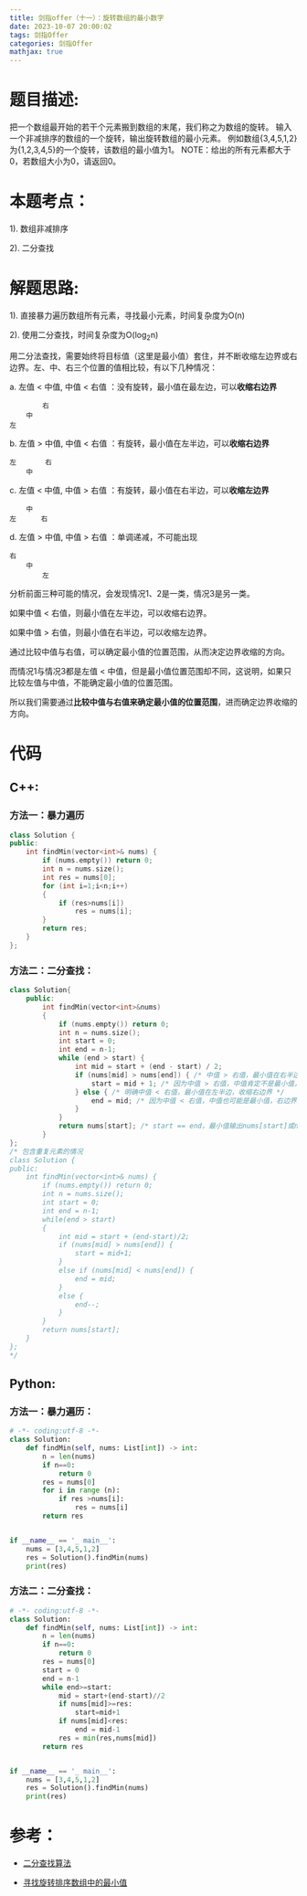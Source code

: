```yaml
---
title: 剑指offer（十一）：旋转数组的最小数字
date: 2023-10-07 20:00:02
tags: 剑指Offer
categories: 剑指Offer
mathjax: true
---
```



# 题目描述:

把一个数组最开始的若干个元素搬到数组的末尾，我们称之为数组的旋转。 输入一个非减排序的数组的一个旋转，输出旋转数组的最小元素。 例如数组{3,4,5,1,2}为{1,2,3,4,5}的一个旋转，该数组的最小值为1。 NOTE：给出的所有元素都大于0，若数组大小为0，请返回0。
<!--more-->
# 本题考点：
  
  1). 数组非减排序
  
  2). 二分查找
  
# 解题思路:
  1). 直接暴力遍历数组所有元素，寻找最小元素，时间复杂度为O(n)
  
  2). 使用二分查找，时间复杂度为O(log<sub>2</sub>n)

  用二分法查找，需要始终将目标值（这里是最小值）套住，并不断收缩左边界或右边界。左、中、右三个位置的值相比较，有以下几种情况：

  a. 左值 < 中值, 中值 < 右值 ：没有旋转，最小值在最左边，可以**收缩右边界**

            右
        中
    左
  
  b. 左值 > 中值, 中值 < 右值 ：有旋转，最小值在左半边，可以**收缩右边界**

    左       右
        中  
  

  c. 左值 < 中值, 中值 > 右值 ：有旋转，最小值在右半边，可以**收缩左边界**
            
        中
    左      右

  d. 左值 > 中值, 中值 > 右值 ：单调递减，不可能出现

    右        
        中
            左

分析前面三种可能的情况，会发现情况1、2是一类，情况3是另一类。

如果中值 < 右值，则最小值在左半边，可以收缩右边界。 

如果中值 > 右值，则最小值在右半边，可以收缩左边界。 

通过比较中值与右值，可以确定最小值的位置范围，从而决定边界收缩的方向。

而情况1与情况3都是左值 < 中值，但是最小值位置范围却不同，这说明，如果只比较左值与中值，不能确定最小值的位置范围。

所以我们需要通过**比较中值与右值来确定最小值的位置范围**，进而确定边界收缩的方向。


# 代码

## C++:
### 方法一：暴力遍历
```c++
class Solution {
public:
    int findMin(vector<int>& nums) {
        if (nums.empty()) return 0;
        int n = nums.size();     
        int res = nums[0];
        for (int i=1;i<n;i++)
        {
            if (res>nums[i])
                res = nums[i];
        }
        return res;
    }
};
```

### 方法二：二分查找：
```c++
class Solution{
    public:
        int findMin(vector<int>&nums)
        {
            if (nums.empty()) return 0;
            int n = nums.size();     
            int start = 0;
            int end = n-1;
            while (end > start) {
                int mid = start + (end - start) / 2;
                if (nums[mid] > nums[end]) { /* 中值 > 右值，最小值在右半边，收缩左边界 */ 
                    start = mid + 1; /* 因为中值 > 右值，中值肯定不是最小值，左边界可以跨过mid */ 
                } else { /* 明确中值 < 右值，最小值在左半边，收缩右边界 */ 
                    end = mid; /* 因为中值 < 右值，中值也可能是最小值，右边界只能取到mid处 */ 
                }
            }
            return nums[start]; /* start == end，最小值输出nums[start]或nums[end]均可 */   
        }
};
/* 包含重复元素的情况
class Solution {
public:
    int findMin(vector<int>& nums) {
        if (nums.empty()) return 0;
        int n = nums.size();
        int start = 0;
        int end = n-1;
        while(end > start)
        {
            int mid = start + (end-start)/2;
            if (nums[mid] > nums[end]) {
                start = mid+1;
            }
            else if (nums[mid] < nums[end]) {
                end = mid;
            }
            else {
                end--;
            }
        }
        return nums[start];
    }
};
*/
```



## Python:
### 方法一：暴力遍历：
```python
# -*- coding:utf-8 -*-
class Solution:
    def findMin(self, nums: List[int]) -> int:
        n = len(nums)
        if n==0:
            return 0
        res = nums[0]
        for i in range (n):
            if res >nums[i]:
                res = nums[i]
        return res


if __name__ == '_ main__':
    nums = [3,4,5,1,2]
    res = Solution().findMin(nums)
    print(res)
```

### 方法二：二分查找：
```python
# -*- coding:utf-8 -*-
class Solution:
    def findMin(self, nums: List[int]) -> int:
        n = len(nums)
        if n==0:
            return 0
        res = nums[0]
        start = 0
        end = n-1
        while end>=start:
            mid = start+(end-start)//2
            if nums[mid]>=res:
                start=mid+1
            if nums[mid]<res:
                end = mid-1
            res = min(res,nums[mid])
        return res


if __name__ == '_ main__':
    nums = [3,4,5,1,2]
    res = Solution().findMin(nums)
    print(res)
```

# 参考：
-  [二分查找算法](https://github.com/bryceustc/LeetCode_Note/blob/master/cpp/Find-First-And-Last-Position-Of-Element-In-Sorted-Array/BinarySearch.md)

-  [寻找旋转排序数组中的最小值](https://github.com/bryceustc/LeetCode_Note/blob/master/cpp/Find-Minimum-In-Rotated-Sorted-Array/README.md)
